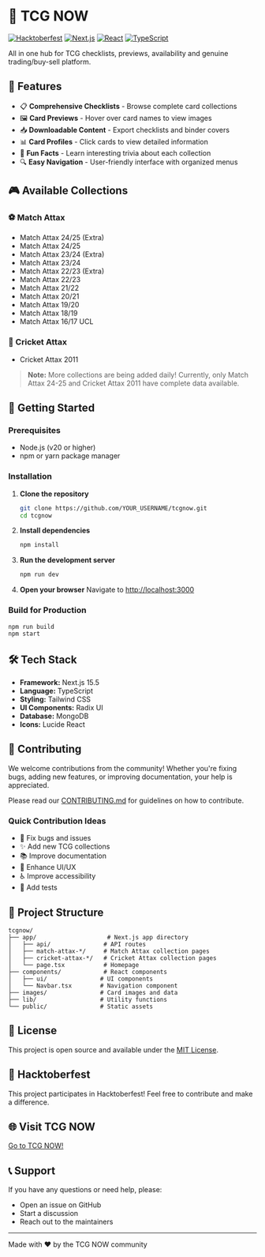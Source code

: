 # 🎴 TCG NOW

[![Hacktoberfest](https://img.shields.io/badge/Hacktoberfest-2024-orange)](https://hacktoberfest.com/)
[![Next.js](https://img.shields.io/badge/Next.js-15.5-black)](https://nextjs.org/)
[![React](https://img.shields.io/badge/React-19.1-blue)](https://reactjs.org/)
[![TypeScript](https://img.shields.io/badge/TypeScript-5.0-blue)](https://www.typescriptlang.org/)

All in one hub for TCG checklists, previews, availability and genuine trading/buy-sell platform.

## 🌟 Features

- 📋 **Comprehensive Checklists** - Browse complete card collections
- 🖼️ **Card Previews** - Hover over card names to view images
- 📥 **Downloadable Content** - Export checklists and binder covers
- 📊 **Card Profiles** - Click cards to view detailed information
- 🎲 **Fun Facts** - Learn interesting trivia about each collection
- 🔍 **Easy Navigation** - User-friendly interface with organized menus

## 🎮 Available Collections

### ⚽ Match Attax
- Match Attax 24/25 (Extra)
- Match Attax 24/25
- Match Attax 23/24 (Extra)
- Match Attax 23/24
- Match Attax 22/23 (Extra)
- Match Attax 22/23
- Match Attax 21/22
- Match Attax 20/21
- Match Attax 19/20
- Match Attax 18/19
- Match Attax 16/17 UCL

### 🏏 Cricket Attax
- Cricket Attax 2011

> **Note:** More collections are being added daily! Currently, only Match Attax 24-25 and Cricket Attax 2011 have complete data available.

## 🚀 Getting Started

### Prerequisites
- Node.js (v20 or higher)
- npm or yarn package manager

### Installation

1. **Clone the repository**
   ```bash
   git clone https://github.com/YOUR_USERNAME/tcgnow.git
   cd tcgnow
   ```

2. **Install dependencies**
   ```bash
   npm install
   ```

3. **Run the development server**
   ```bash
   npm run dev
   ```

4. **Open your browser**
   Navigate to [http://localhost:3000](http://localhost:3000)

### Build for Production

```bash
npm run build
npm start
```

## 🛠️ Tech Stack

- **Framework:** Next.js 15.5
- **Language:** TypeScript
- **Styling:** Tailwind CSS
- **UI Components:** Radix UI
- **Database:** MongoDB
- **Icons:** Lucide React

## 🤝 Contributing

We welcome contributions from the community! Whether you're fixing bugs, adding new features, or improving documentation, your help is appreciated.

Please read our [CONTRIBUTING.md](CONTRIBUTING.md) for guidelines on how to contribute.

### Quick Contribution Ideas
- 🐛 Fix bugs and issues
- ✨ Add new TCG collections
- 📚 Improve documentation
- 🎨 Enhance UI/UX
- ♿ Improve accessibility
- 🧪 Add tests

## 📂 Project Structure

```
tcgnow/
├── app/                    # Next.js app directory
│   ├── api/               # API routes
│   ├── match-attax-*/     # Match Attax collection pages
│   ├── cricket-attax-*/   # Cricket Attax collection pages
│   └── page.tsx           # Homepage
├── components/            # React components
│   ├── ui/               # UI components
│   └── Navbar.tsx        # Navigation component
├── images/               # Card images and data
├── lib/                  # Utility functions
└── public/               # Static assets
```

## 📜 License

This project is open source and available under the [MIT License](LICENSE).

## 🎉 Hacktoberfest

This project participates in Hacktoberfest! Feel free to contribute and make a difference.

## 🌐 Visit TCG NOW

[Go to TCG NOW!](https://tcgnow.vercel.app)

## 📞 Support

If you have any questions or need help, please:
- Open an issue on GitHub
- Start a discussion
- Reach out to the maintainers

---

Made with ❤️ by the TCG NOW community
